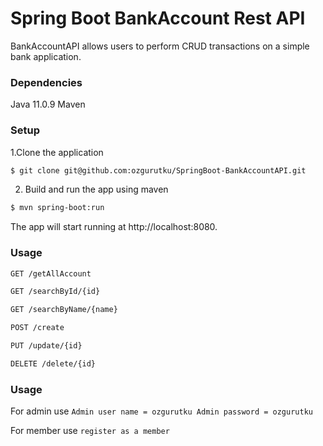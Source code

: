 # Spring Boot BankAccount Rest API

BankAccountAPI allows users to perform CRUD transactions on a simple bank application.

### Dependencies
Java 11.0.9
Maven

### Setup
1.Clone the application
```sh
$ git clone git@github.com:ozgurutku/SpringBoot-BankAccountAPI.git
```
2. Build and run the app using maven
```sh
$ mvn spring-boot:run
```
The app will start running at http://localhost:8080.

### Usage
```sh
GET /getAllAccount

GET /searchById/{id}

GET /searchByName/{name}

POST /create

PUT /update/{id}

DELETE /delete/{id}
```

### Usage
For admin use
`Admin user name = ozgurutku Admin password = ozgurutku`

For member use
`register as a member`